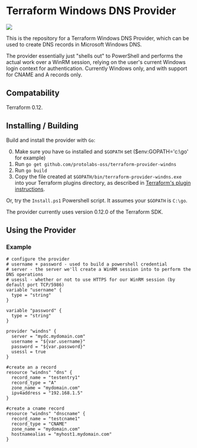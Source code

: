 # Terraform Windows DNS Provider

![](https://github.com/protolabs-oss/terraform-provider-windns/workflows/Go-Win/badge.svg)

This is the repository for a Terraform Windows DNS Provider, which can be used to create DNS records in Microsoft Windows DNS.

The provider essentially just "shells out" to PowerShell and performs the actual work over a WinRM session, relying on the user's current Windows login context for authentication. Currently Windows only, and with support for CNAME and A records only.

## Compatability

Terraform 0.12. 

## Installing / Building

Build and install the provider with `Go`:

0. Make sure you have `Go` installed and `$GOPATH` set ($env:GOPATH='c:\go' for example)
1. Run `go get github.com/protolabs-oss/terraform-provider-windns`
2. Run `go build`
3. Copy the file created at `$GOPATH/bin/terraform-provider-windns.exe` into your Terraform plugins directory, as described in  [Terraform's plugin instructions](https://www.terraform.io/docs/plugins/basics.html#installing-plugins). 

Or, try the `Install.ps1` Powershell script. It assumes your `$GOPATH` is `C:\go`.

The provider currently uses version 0.12.0 of the Terraform SDK.

## Using the Provider

### Example

```hcl
# configure the provider
# username + password - used to build a powershell credential
# server - the server we'll create a WinRM session into to perform the DNS operations
# usessl - whether or not to use HTTPS for our WinRM session (by default port TCP/5986)
variable "username" {
  type = "string"
}

variable "password" {
  type = "string"
}

provider "windns" {
  server = "mydc.mydomain.com"
  username = "${var.username}"
  password = "${var.password}"
  usessl = true
}

#create an a record
resource "windns" "dns" {
  record_name = "testentry1"
  record_type = "A"
  zone_name = "mydomain.com"
  ipv4address = "192.168.1.5"
}

#create a cname record
resource "windns" "dnscname" {
  record_name = "testcname1"
  record_type = "CNAME"
  zone_name = "mydomain.com"
  hostnamealias = "myhost1.mydomain.com"
}
```



